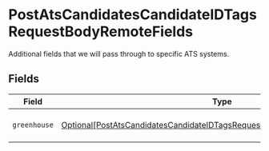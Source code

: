 # PostAtsCandidatesCandidateIDTagsRequestBodyRemoteFields

Additional fields that we will pass through to specific ATS systems.


## Fields

| Field                                                                                                                                                                       | Type                                                                                                                                                                        | Required                                                                                                                                                                    | Description                                                                                                                                                                 |
| --------------------------------------------------------------------------------------------------------------------------------------------------------------------------- | --------------------------------------------------------------------------------------------------------------------------------------------------------------------------- | --------------------------------------------------------------------------------------------------------------------------------------------------------------------------- | --------------------------------------------------------------------------------------------------------------------------------------------------------------------------- |
| `greenhouse`                                                                                                                                                                | [Optional[PostAtsCandidatesCandidateIDTagsRequestBodyRemoteFieldsGreenhouse]](../../models/operations/postatscandidatescandidateidtagsrequestbodyremotefieldsgreenhouse.md) | :heavy_minus_sign:                                                                                                                                                          | Fields specific to Greenhouse.                                                                                                                                              |